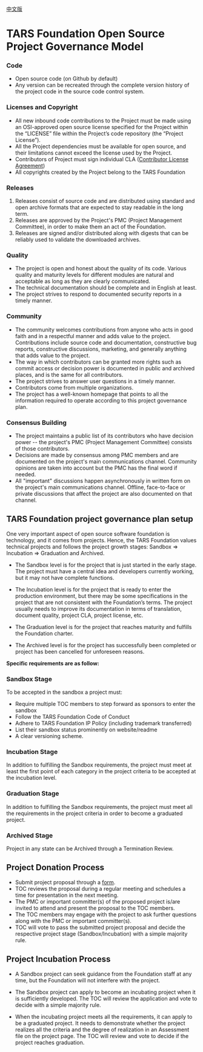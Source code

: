 [中文版](https://github.com/TarsCloud/TarsFoundation/blob/master/Community/%E9%A1%B9%E7%9B%AE%E6%B2%BB%E7%90%86%E6%96%B9%E6%A1%88.md)
# TARS Foundation Open Source Project Governance Model
 
### Code
 
- Open source code (on Github by default)
- Any version can be recreated through the complete version history of the project code in the source code control system.  
 
### Licenses and Copyright
 
- All new inbound code contributions to the Project must be made using an OSI-approved open source license specified for the Project within the “LICENSE” file within the Project’s code repository (the “Project License”).
- All the Project dependencies must be available for open source, and their limitations cannot exceed the license used by the Project.
- Contributors of Project must sign individual CLA ([Contributor License Agreement](https://tarscloud.github.io/TarsDocs_en/cla.html))
- All copyrights created by the Project belong to the TARS Foundation
 
 
### Releases
 
1. Releases consist of source code and are distributed using standard and open archive formats that are expected to stay readable in the long term. 
2. Releases are approved by the Project's PMC (Project Management Committee), in order to make them an act of the Foundation.
3. Releases are signed and/or distributed along with digests that can be reliably used to validate the downloaded archives.
 
### Quality
 
- The project is open and honest about the quality of its code. Various quality and maturity levels for different modules are natural and acceptable as long as they are clearly communicated.
- The technical documentation should be complete and in English at least.
- The project strives to respond to documented security reports in a timely manner.
 
### Community
 
- The community welcomes contributions from anyone who acts in good faith and in a respectful manner and adds value to the project. Contributions include source code and documentation, constructive bug reports, constructive discussions, marketing, and generally anything that adds value to the project.
- The way in which contributors can be granted more rights such as commit access or decision power is documented in public and archived places, and is the same for all contributors.
- The project strives to answer user questions in a timely manner.
- Contributors come from multiple organizations.
- The project has a well-known homepage that points to all the information required to operate according to this project governance plan.
 
### Consensus Building
 
- The project maintains a public list of its contributors who have decision power -- the project's PMC (Project Management Committee) consists of those contributors.
- Decisions are made by consensus among PMC members and are documented on the project's main communications channel. Community opinions are taken into account but the PMC has the final word if needed.
- All "important" discussions happen asynchronously in written form on the project's main communications channel. Offline, face-to-face or private discussions that affect the project are also documented on that channel.
 
## TARS Foundation project governance plan setup
 
One very important aspect of open source software foundation is technology, and it comes from projects. Hence, the TARS Foundation values technical projects and follows the project growth stages: Sandbox => Incubation => Graduation and Archived.
 
- The Sandbox level is for the project that is just started in the early stage. The project must have a central idea and developers currently working, but it may 
not have complete functions. 
 
- The Incubation level is for the project that is ready to enter the production environment, but there may be some specifications in the project that are not consistent with the Foundation’s terms. The project usually needs to improve its documentation in terms of translation, document quality, project CLA, project license, etc.
 
- The Graduation level is for the project that reaches maturity and fulfills the Foundation charter.

- The Archived level is for the project has successfully been completed or project has been cancelled for unforeseen reasons.
 
**Specific requirements are as follow:**
 
### Sandbox Stage
 
To be accepted in the sandbox a project must:
 
+ Require multiple TOC members to step forward as sponsors to enter the sandbox
+ Follow the TARS Foundation Code of Conduct
+ Adhere to TARS Foundation IP Policy (including trademark transferred)
+ List their sandbox status prominently on website/readme
+ A clear versioning scheme.
 
### Incubation Stage

In addition to fulfilling the Sandbox requirements, the project must meet at least the first point of each category in the project criteria to be accepted at the incubation level.

### Graduation Stage

In addition to fulfilling the Sandbox requirements, the project must meet all the requirements in the project criteria in order to become a graduated project.
 
### Archived Stage

Project in any state can be Archived through a Termination Review.

## Project Donation Process
- Submit project proposal through a [ form](https://docs.google.com/forms/u/2/d/1jM_nJcHg08gG3R7tboA-gSSOHlaHgvg3OHt6aBqgfXI/edit).
- TOC reviews the proposal during a regular meeting and schedules a time for presentation in the next meeting. 
- The PMC or important committer(s) of the proposed project is/are invited to attend and present the proposal to the TOC members.
- The TOC members may engage with the project to ask further questions along with the PMC or important committer(s).  
- TOC will vote to pass the submitted project proposal and decide the respective project stage (Sandbox/Incubation) with a simple majority rule. 
 
## Project Incubation Process
 
- A Sandbox project can seek guidance from the Foundation staff at any time, but the Foundation will not interfere with the project. 
 
- The Sandbox project can apply to become an incubating project when it is sufficiently developed. The TOC will review the application and vote to decide with a simple majority rule. 

- When the incubating project meets all the requirements, it can apply to be a graduated project. It needs to demonstrate whether the project realizes all the criteria and the degree of realization in an Assessment file on the project page. The TOC will review and vote to decide if the project reaches graduation.
